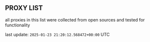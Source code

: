 ## PROXY LIST

all proxies in this list were collected from open sources and tested for functionality

last update: `2025-01-23 21:20:12.568472+00:00` UTC